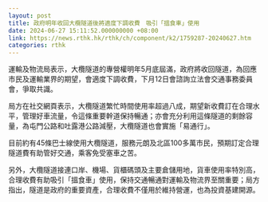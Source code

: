 ```yaml
---
layout: post
title: 政府明年收回大欖隧道後將適度下調收費　吸引「搵食車」使用
date: 2024-06-27 15:11:52.000000000 +08:00
link: https://news.rthk.hk/rthk/ch/component/k2/1759287-20240627.htm
categories: rthk
---
```


運輸及物流局表示，大欖隧道的專營權明年5月底屆滿，政府將收回隧道，為回應市民及運輸業界的期望，會適度下調收費，下月12日會諮詢立法會交通事務委員會，爭取共識。

局方在社交網頁表示，大欖隧道繁忙時間使用率超過八成，期望新收費訂在合理水平，管理好車流量，令這條重要幹道保持暢通；亦會充分利用這條隧道的剩餘容量，為屯門公路和吐露港公路減壓，大欖隧道也會實施「易通行」。

目前約有45條巴士線使用大欖隧道，服務元朗及北區100多萬市民，預期訂定合理隧道費有助管好交通，乘客免受塞車之苦。

另外，大欖隧道接連口岸、機場、貨櫃碼頭及主要倉儲用地，貨車使用率特別高，合理收費有助吸引「搵食車」使用，保持交通暢通對運輸及物流界至關重要；局方指出，隧道是政府的重要資產，合理收費不僅用於維持營運，也為投資基建開源。
